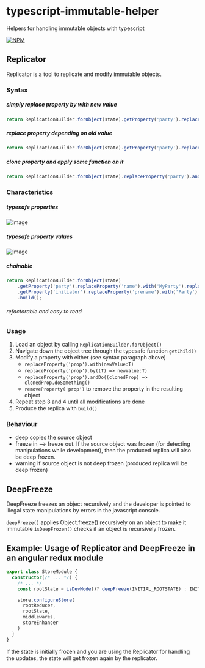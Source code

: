 # typescript-immutable-helper
Helpers for handling immutable objects with typescript

[![NPM](https://nodei.co/npm/typescript-immutable-helper.png)](https://nodei.co/npm/typescript-immutable-helper/)

## Replicator

Replicator is a tool to replicate and modify immutable objects.

### Syntax
##### simply replace property by with new value
```Typescript
return ReplicationBuilder.forObject(state).getProperty('party').replaceProperty('name').with('MyParty').build()
```
##### replace property depending on old value
```Typescript
return ReplicationBuilder.forObject(state).getProperty('party').replaceProperty('partymemberArray').by((oldPartymemberArray) => [...oldPartymemberArray, 'new partymember']).build()
```
##### clone property and apply some function on it
```Typescript
return ReplicationBuilder.forObject(state).replaceProperty('party').andDo((clonedParty) => clonedParty.addPartyMember('new partymember')).build()
```

### Characteristics
##### typesafe properties

![image](https://user-images.githubusercontent.com/20232625/28767468-14cb5aa6-75d4-11e7-8193-dcf828133035.png)
##### typesafe property values

![image](https://user-images.githubusercontent.com/20232625/28767500-3b6f082e-75d4-11e7-8ec3-1e1392209396.png)
##### chainable
```Typescript
return ReplicationBuilder.forObject(state)
    .getProperty('party').replaceProperty('name').with('MyParty').replaceProperty('members').by((members) => [...members, newMember])
    .getProperty('initiator').replaceProperty('prename').with('Party').replaceProperty('surname').with('guy')
    .build();
```
###### refactorable and easy to read

### Usage

1. Load an object by calling `ReplicationBuilder.forObject()`
2. Navigate down the object tree through the typesafe function `getChild()`
3. Modify a property with either (see syntax paragraph above)
    - `replaceProperty('prop').with(newValue:T)`
    - `replaceProperty('prop').by((T) => newValue:T)`
    - `replaceProperty('prop').andDo((clonedProp) => clonedProp.doSomething()`    
    - `removeProperty('prop')` to remove the property in the resulting object
4. Repeat step 3 and 4 until all modifications are done
5. Produce the replica with `build()`

### Behaviour

-   deep copies the source object
-   freeze in --> freeze out. If the source object was frozen (for detecting manipulations while development), then the produced replica will also be deep frozen.
-   warning if source object is not deep frozen (produced replica will be deep frozen)

## DeepFreeze

DeepFreeze freezes an object recursively and the developer is pointed to illegal state manipulations by errors in the javascript console.

`deepFreeze()` applies Object.freeze() recursively on an object to make it immutable
`isDeepFrozen()` checks if an object is recursively frozen.

## Example: Usage of Replicator and DeepFreeze in an angular redux module

```Typescript
export class StoreModule {
  constructor(/* ... */) {
    /* ... */
    const rootState = isDevMode()? deepFreeze(INITIAL_ROOTSTATE) : INITIAL_ROOTSTATE    

    store.configureStore(
      rootReducer,
      rootState,
      middlewares,
      storeEnhancer
    )
  }
}
```

If the state is initially frozen and you are using the Replicator for handling the updates, the state will get frozen again by the replicator.






